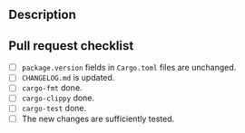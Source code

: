 ## Description
<!-- Put the description change and the rationale for it here -->

## Pull request checklist
<!-- PLEASE CHECK ALL THE BOXES BEFORE SUBMITTING YOUR PULL REQUEST -->

- [ ] `package.version` fields in `Cargo.toml` files are unchanged.
- [ ] `CHANGELOG.md` is updated.
- [ ] `cargo-fmt` done.
- [ ] `cargo-clippy` done.
- [ ] `cargo-test` done.
- [ ] The new changes are sufficiently tested.
